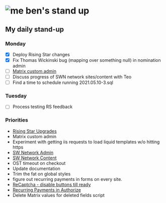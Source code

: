 # ![me](https://avatars2.githubusercontent.com/u/5232044?s=50&v=4) ben's stand up

## My daily stand-up

### Monday

- [X] Deploy Rising Star changes
- [X] Fix Thomas Wickinski bug (mapping over something null) in nomination admin
- [ ] [Matrix custom admin](https://app.clickup.com/t/tb66w7)
- [ ] Discuss progress of SWN network sites/content with Teo 
- [ ] Find a time to schedule running 2021.05.10-3.sql

### Tuesday

- [ ] Process testing RS feedback

### Priorities 
    
- [Rising Star Upgrades](https://app.clickup.com/8537154/v/l/f/27554943?pr=12707202)
- Matrix custom admin
- Experiment with getting iis requests to load liquid templates w/o hitting https
- [SW Network Admin](https://app.clickup.com/8537154/v/l/li/54890360?pr=12760709)
- [SW Network Content](https://app.clickup.com/8537154/v/l/li/54892353?pr=12760709)
- OST timeout on checkout
- Update documentation
- Trim the fat on global styles
- figure out recurring payments in forms on every site.
- [ReCaptcha - disable buttons till ready](https://projects.madebyspeak.com/#/tasks/17598281)
- [Recurring Payments in Authorize](https://projects.madebyspeak.com/#/tasks/16411534)
- Delete Matrix values for deleted fields script
